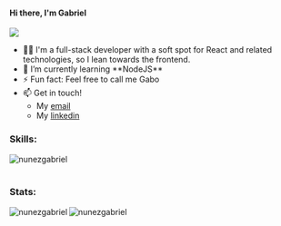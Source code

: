 <h4 align="left">Hi there, I'm Gabriel</h4>
<img src = "https://readme-typing-svg.herokuapp.com?font=Fira+Code&duration=3000&pause=1000&color=29F7B7&width=435&lines=Hi+there%2C+I'm+Gabriel;Welcome+to+my+profile!">
<ul>
  <li>🧑‍💻 I'm a full-stack developer with a soft spot for React and related technologies, so I lean towards the frontend.</li>
  <li>🌱 I’m currently learning **NodeJS**</li>
  <li>⚡ Fun fact: Feel free to call me Gabo</li>
  <li>📫 Get in touch!
      <ul>
        <li>My <a href="mailto:gabriel.nunez.arenas@gmail.com">email</a></li>
        <li>My <a href="https://www.linkedin.com/feed/">linkedin</a></li>
      </ul>
  </li>
</ul>

<h3 align="left">Skills:</h3>
<img align="left" src="https://skillicons.dev/icons?i=react,js,html,css,tailwind,git,github,postgres,ruby,rails,figma,python&theme=dark" alt="nunezgabriel" />
</br>
</br>

<h3 align="left">Stats:</h3>


<p><img align="left" src="https://github-readme-stats.vercel.app/api/?username=nunezgabriel&show_icons=true&theme=tokyonight" alt="nunezgabriel" /></p>
<p><img align="center" src="https://github-readme-stats.vercel.app/api/top-langs/?username=nunezgabriel&layout=compact&theme=tokyonight" alt="nunezgabriel" /></p>


